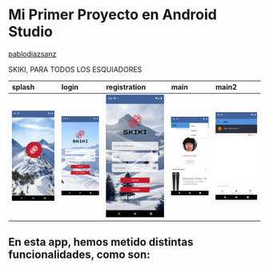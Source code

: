 # Mi Primer Proyecto en Android Studio

[pablodiazsanz](https://github.com/pablodiazsanz)

 SKIKI, PARA TODOS LOS ESQUIADORES

| splash              | login              | registration              | main              | main2              |
|:--------------------|:-------------------|:--------------------------|:------------------|:-------------------|
| ![](img/splash.png) | ![](img/login.png) | ![](img/registration.png) | ![](img/main.png) | ![](img/main2.png) |

En esta app, hemos metido distintas funcionalidades, como son:
- 

